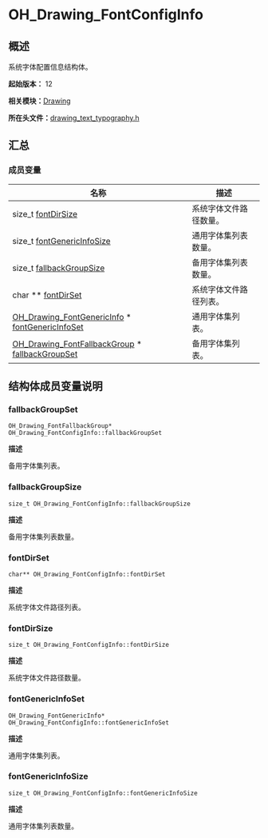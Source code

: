 # OH_Drawing_FontConfigInfo


## 概述

系统字体配置信息结构体。

**起始版本：** 12

**相关模块：**[Drawing](_drawing.md)

**所在头文件：**[drawing_text_typography.h](drawing__text__typography_8h.md)

## 汇总


### 成员变量

| 名称 | 描述 | 
| -------- | -------- |
| size_t [fontDirSize](#fontdirsize) | 系统字体文件路径数量。 | 
| size_t [fontGenericInfoSize](#fontgenericinfosize) | 通用字体集列表数量。 | 
| size_t [fallbackGroupSize](#fallbackgroupsize) | 备用字体集列表数量。 | 
| char \*\* [fontDirSet](#fontdirset) | 系统字体文件路径列表。 | 
| [OH_Drawing_FontGenericInfo](_o_h___drawing___font_generic_info.md) \* [fontGenericInfoSet](#fontgenericinfoset) | 通用字体集列表。 | 
| [OH_Drawing_FontFallbackGroup](_o_h___drawing___font_fallback_group.md) \* [fallbackGroupSet](#fallbackgroupset) | 备用字体集列表。 | 


## 结构体成员变量说明


### fallbackGroupSet

```
OH_Drawing_FontFallbackGroup* OH_Drawing_FontConfigInfo::fallbackGroupSet
```

**描述**

备用字体集列表。


### fallbackGroupSize

```
size_t OH_Drawing_FontConfigInfo::fallbackGroupSize
```

**描述**

备用字体集列表数量。


### fontDirSet

```
char** OH_Drawing_FontConfigInfo::fontDirSet
```

**描述**

系统字体文件路径列表。


### fontDirSize

```
size_t OH_Drawing_FontConfigInfo::fontDirSize
```

**描述**

系统字体文件路径数量。


### fontGenericInfoSet

```
OH_Drawing_FontGenericInfo* OH_Drawing_FontConfigInfo::fontGenericInfoSet
```

**描述**

通用字体集列表。


### fontGenericInfoSize

```
size_t OH_Drawing_FontConfigInfo::fontGenericInfoSize
```

**描述**

通用字体集列表数量。
